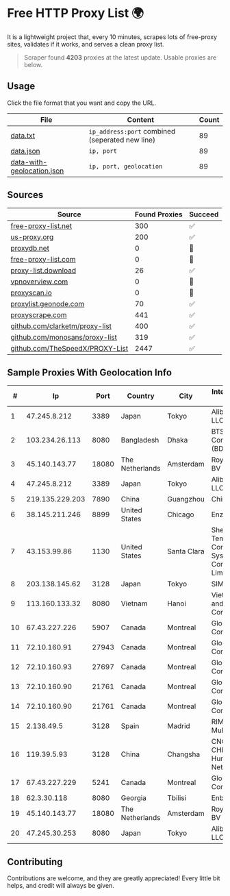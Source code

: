 
# Free HTTP Proxy List 🌍

It is a lightweight project that, every 10 minutes, scrapes lots of free-proxy sites, validates if it works, and serves a clean proxy list.


> Scraper found **4203** proxies at the latest update. Usable proxies are below.

## Usage

Click the file format that you want and copy the URL.


|File|Content|Count|
|----|-------|-----|
|[data.txt](https://raw.githubusercontent.com/themiralay/Proxy-List-World/master/data.txt)|`ip_address:port` combined (seperated new line)|89|
|[data.json](https://raw.githubusercontent.com/themiralay/Proxy-List-World/master/data.json)|`ip, port`|89|
|[data-with-geolocation.json](https://raw.githubusercontent.com/themiralay/Proxy-List-World/master/data-with-geolocation.json)|`ip, port, geolocation`|89|

## Sources

|Source|Found Proxies|Succeed|
|------|-------------|-------|
|[free-proxy-list.net](https://free-proxy-list.net)|300|✅|
|[us-proxy.org](https://www.us-proxy.org)|200|✅|
|[proxydb.net](http://proxydb.net)|0|🚫|
|[free-proxy-list.com](https://free-proxy-list.com/?page=&port=&type%5B%5D=http&type%5B%5D=https&up_time=0&search=Search)|0|🚫|
|[proxy-list.download](https://www.proxy-list.download/HTTP)|26|✅|
|[vpnoverview.com](https://vpnoverview.com/privacy/anonymous-browsing/free-proxy-servers)|0|🚫|
|[proxyscan.io](https://www.proxyscan.io)|0|🚫|
|[proxylist.geonode.com](https://proxylist.geonode.com/api/proxy-list?limit=300&page=1&sort_by=lastChecked&sort_type=desc&protocols=http,https)|70|✅|
|[proxyscrape.com](https://api.proxyscrape.com/v2/?request=displayproxies&protocol=http&timeout=10000&country=all&ssl=all&anonymity=all)|441|✅|
|[github.com/clarketm/proxy-list](https://raw.githubusercontent.com/clarketm/proxy-list/master/proxy-list-raw.txt)|400|✅|
|[github.com/monosans/proxy-list](https://raw.githubusercontent.com/monosans/proxy-list/main/proxies/http.txt)|319|✅|
|[github.com/TheSpeedX/PROXY-List](https://raw.githubusercontent.com/TheSpeedX/PROXY-List/master/http.txt)|2447|✅|


## Sample Proxies With Geolocation Info

|#|Ip|Port|Country|City|Internet Service Provider|
|-|--|----|-------|----|-------------------------|
|1|47.245.8.212|3389|Japan|Tokyo|Alibaba Cloud LLC|
|2|103.234.26.113|8080|Bangladesh|Dhaka|BTS Communications (BD) Ltd|
|3|45.140.143.77|18080|The Netherlands|Amsterdam|RoyaleHosting BV|
|4|47.245.8.212|3389|Japan|Tokyo|Alibaba Cloud LLC|
|5|219.135.229.203|7890|China|Guangzhou|Chinanet|
|6|38.145.211.246|8899|United States|Chicago|Enzu Inc|
|7|43.153.99.86|1130|United States|Santa Clara|Shenzhen Tencent Computer Systems Company Limited|
|8|203.138.145.62|3128|Japan|Tokyo|SIMPLEIA|
|9|113.160.133.32|8080|Vietnam|Hanoi|VietNam Post and Telecom Corporation|
|10|67.43.227.226|5907|Canada|Montreal|GloboTech Communications|
|11|72.10.160.91|27943|Canada|Montreal|GloboTech Communications|
|12|72.10.160.93|27697|Canada|Montreal|GloboTech Communications|
|13|72.10.160.90|21761|Canada|Montreal|GloboTech Communications|
|14|72.10.160.90|21761|Canada|Montreal|GloboTech Communications|
|15|2.138.49.5|3128|Spain|Madrid|RIMA (Red IP Multi Acceso)|
|16|119.39.5.93|3128|China|Changsha|CNC Group CHINA169 Hunan Province Network|
|17|67.43.227.229|5241|Canada|Montreal|GloboTech Communications|
|18|62.3.30.118|8080|Georgia|Tbilisi|Enbinet Ltd.|
|19|45.140.143.77|18080|The Netherlands|Amsterdam|RoyaleHosting BV|
|20|47.245.30.253|8080|Japan|Tokyo|Alibaba Cloud LLC|



## Contributing

Contributions are welcome, and they are greatly appreciated! Every
little bit helps, and credit will always be given.

